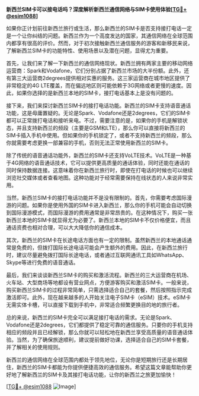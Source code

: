**新西兰SIM卡可以接电话吗？深度解析新西兰通信网络与SIM卡使用体验[[TG💪+ @esim1088](https://t.me/s/esim1088)]**

如果你正计划前往新西兰旅行或生活，那么新西兰的SIM卡是否支持接打电话一定是一个让你纠结的问题。新西兰作为一个高度发达的国家，其通信网络在全球范围内都享有很高的评价。然而，对于初次接触新西兰通信服务的游客和新移民来说，了解新西兰SIM卡的功能特性、使用场景以及潜在问题，显得尤为重要。

首先，让我们来了解一下新西兰的通信网络现状。新西兰拥有两家主要的移动网络运营商：Spark和Vodafone，它们分别占据了新西兰市场的大半份额。此外，还有第三大运营商2degrees提供相对实惠的服务。这三家运营商在城市地区提供了非常稳定的4G LTE覆盖，而在偏远地区则可能依赖于3G网络或者更慢的速度。因此，如果你选择的是新西兰本地的SIM卡，接打电话基本上是没有问题的。

接下来，我们来探讨新西兰SIM卡的接打电话功能。新西兰的SIM卡支持语音通话功能，这是毋庸置疑的。无论是Spark、Vodafone还是2degrees，它们的SIM卡都可以正常拨打电话和接听来电。不过，需要注意的是，如果你的手机是解锁状态，并且支持新西兰的频段（主要是GSM和LTE），那么你可以直接将新西兰的SIM卡插入手机中使用。但如果你的手机锁定了，或者不支持新西兰的频段，那么你就需要考虑更换一部兼容的手机，否则无法正常使用新西兰的SIM卡。

除了传统的语音通话功能外，新西兰的SIM卡还支持VoLTE技术。VoLTE是一种基于4G网络的语音通话技术，它可以提供更高质量的通话体验，同时还能在通话的同时保持数据连接。这意味着你在新西兰旅行时，即使在打电话的时候也可以继续浏览社交媒体或者查看地图。这种功能对于经常需要保持在线状态的人来说非常实用。

当然，新西兰SIM卡的接打电话功能并不是没有限制的。首先，你需要考虑国际漫游的问题。如果你是使用外国的SIM卡进入新西兰，那么你的手机可能会自动切换到国际漫游模式，而国际漫游的费用通常是非常昂贵的。在这种情况下，购买一张新西兰本地的SIM卡就显得尤为必要了。新西兰本地的SIM卡不仅价格便宜，而且通话资费也相对合理，可以大大降低你的通信成本。

其次，新西兰的SIM卡在长途电话方面也有一定的限制。虽然新西兰的本地通话通常是免费的，但拨打国际长途电话可能会产生额外的费用。因此，在新西兰旅行时，建议尽量避免拨打国际长途电话，或者通过互联网通讯工具如WhatsApp、Skype等进行免费的语音通话。

最后，我们来谈谈新西兰SIM卡的购买和激活流程。新西兰的三大运营商在机场、火车站、大型商场等地都设有营业网点，方便游客购买和激活SIM卡。一般来说，购买新西兰SIM卡的过程非常简单，只需选择适合自己的套餐，然后按照指示完成激活即可。此外，现在越来越多的人开始关注电子SIM卡（eSIM）技术。eSIM卡无需实体卡槽，可以直接下载到手机中，非常适合频繁更换目的地的旅行者。

总的来说，新西兰的SIM卡完全可以满足接打电话的需求。无论是Spark、Vodafone还是2degrees，它们都提供了稳定可靠的通信服务。只要你的手机支持相应的频段并且已经解锁，那么你就可以轻松地在新西兰享受高质量的语音通话体验。当然，为了确保旅途顺利，建议提前做好功课，选择适合自己的SIM卡套餐，并了解相关的使用规则。

新西兰的通信网络在全球范围内都处于领先地位，无论你是短期旅行还是长期居住，新西兰的SIM卡都能为你提供便捷高效的通信服务。希望这篇文章能帮助你更好地了解新西兰的SIM卡及其接打电话功能，让你的新西兰之旅更加愉快！

[[TG💪+ @esim1088](https://t.me/s/esim1088) ![Image](https://i.postimg.cc/4NQfJmqS/Snipaste-2025-05-13-00-14-12.png)]